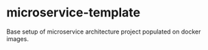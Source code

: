 # microservice-template
Base setup of microservice architecture project populated on docker images.
